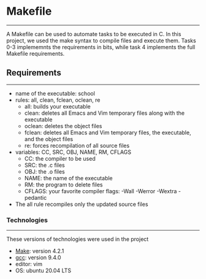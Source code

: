 # Makefile
***

A Makefile can be used to automate tasks to be executed in C.
In this project, we used the make syntax to compile files and execute them.
Tasks 0-3 implememnts the requirements in bits, while task 4 implements the
full Makefile requirements.

## Requirements
***
* name of the executable: school
* rules: all, clean, fclean, oclean, re
	* all: builds your executable
	* clean: deletes all Emacs and Vim temporary files along with the executable
	* oclean: deletes the object files
	* fclean: deletes all Emacs and Vim temporary files, the executable, and the object files
	* re: forces recompilation of all source files
* variables: CC, SRC, OBJ, NAME, RM, CFLAGS
	* CC: the compiler to be used
	* SRC: the .c files
	* OBJ: the .o files
	* NAME: the name of the executable
	* RM: the program to delete files
	* CFLAGS: your favorite compiler flags: -Wall -Werror -Wextra -pedantic
* The all rule recompiles only the updated source files

### Technologies
***
These versions of technologies were used in the project
* [Make](https://www.gnu.org/software/make/): version 4.2.1
* [gcc](https://gcc.gnu.org/): version 9.4.0
* editor: vim
* OS: ubuntu 20.04 LTS
